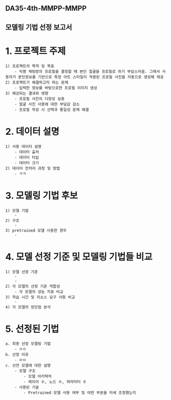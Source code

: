 ## DA35-4th-MMPP-MMPP
## 모델링 기법 선정 보고서
  
# 1. 프로젝트 주제 
    1) 프로젝트의 목적 및 목표
        - 익명 채팅방의 프로필을 결정할 때 본인 얼굴을 프로필로 하기 부담스러움. 그래서 사용자가 본인정보를 기반으로 특정 아트 스타일이 적용된 프로필 사진을 자동으로 생성해 제공
    2) 프로젝트가 해결하고자 하는 문제
        - 입력한 정보를 바탕으로한 프로필 이미지 생성
    3) 예상되는 결과와 영향
        - 프로필 사진의 다양성 보충
        - 얼굴 사진 사용에 대한 부담감 감소
        - 프로필 작성 시 선택과 통일성 문제 해결

# 2. 데이터 설명
    1) 사용 데이터 설명
        - 데이터 출처
        - 데이터 타입
        - 데이터 크기
    2) 데이터 전처리 과정 및 방법
        - ㅋㅋ

# 3. 모델링 기법 후보    
    1) 모델 기법
        -
    2) 구조
        -
    3) pretrained 모델 사용한 경우 
        -

# 4. 모델 선정 기준 및 모델링 기법들 비교
    1) 모델 선정 기준
        -
        -
    2) 각 모델의 선정 기준 적합성
        - 각 모델의 성능 지표 비교
    3) 학습 시간 및 리소스 요구 사항 비교
        -
    4) 각 모델의 장단점 분석

# 5. 선정된 기법
    a. 최종 선정 모델링 기법
        - ㅇㅇ
    b. 선정 이유
        - ㅁㅁ
    c. 선전 모델에 대한 설명
        - 모델 구조
            - 모델 아키텍처
            - 레이어 수, 노드 수, 파라미터 수
        - 사용된 기술
            - Pretrained 모델 사용 여부 및 어떤 부분을 미세 조정했는지